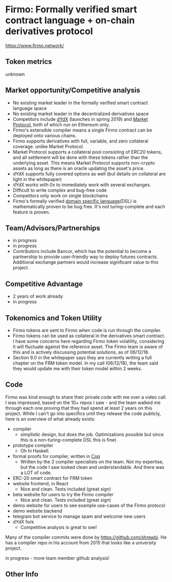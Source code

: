 # Firmo: Formally verified smart contract language + on-chain derivatives protocol
https://www.firmo.network/

## Token metrics
unknown

## Market opportunity/Competitive analysis
- No existing market leader in the formally verified smart contract language space
- No existing market leader in the decentralized derivatives space
- Competitors include [dYdX](https://dydx.exchange/) (launches in spring 2019) and [Market Protocol](https://marketprotocol.io/), both of which run on Ethereum only.
- Firmo's extensible compiler means a single Firmo contract can be deployed onto various chains.
- Firmo supports derivatives with full, variable, and zero collateral coverage. unlike Market Protocol.
- Market Protocol supports a collateral pool consisting of ERC20 tokens, and all settlement will be done with these tokens rather than the underlying asset. This means Market Protocol supports non-crypto assets as long as there is an oracle updating the asset's price.
- dYdX supports fully covered options as well (but details on collateral are light in the whitepaper)
- dYdX works with 0x to immediately work with several exchanges.
- Difficult to write complex and bug-free code
- Competitors only work on single blockchains
- Firmo's formally verified [domain specific language](https://en.wikipedia.org/wiki/Domain-specific_language)(DSL) is mathematically proven to be bug free. It's not turing-complete and each feature is proven.

## Team/Advisors/Partnerships
- in progress
- in progress
- Contributors include Bancor, which has the potential to become a partnership to provide user-friendly way to deploy futures contracts. Additional exchange partners would increase significant value to this project.

## Competitive Advantage
- 2 years of work already
- in progress

## Tokenomics and Token Utility
- Firmo tokens are sent to Firmo when code is run through the compiler.
- Firmo tokens can be used as collateral in the derivatives smart contract. I have some concerns here regarding Firmo token volatility, considering it will fluctuate against the reference asset. The Firmo team is aware of this and is actively discussing potential solutions, as of 06/12/18.
- Section 9.0 in the whitepaper says they are currently writing a full chapter on the FRM token model. In my call (06/12/18), the team said they would update me with their token model within 2 weeks.

## Code
Firmo was kind enough to share their private code with me over a video call. I was impressed, based on the 10+ repos I saw - and the team walked me through each one proving that they had spend at least 2 years on this project. While I can't go into specifics until they release the code publicly, here is an overview of what already exists:

- compiler
  - simplistic design, but does the job. Optimizations possible but since this is a non-turing-complete DSL this is fine)
- prototype compiler
  - Oh hi Haskell.
- formal proofs for compiler, written in [Coq](https://coq.inria.fr/)
  - Written by the 2 compiler specialists on the team. Not my expertise, but the code I saw looked clean and understandable. And there was a LOT of code.
- ERC-20 smart contract for FRM token
- website frontend, in React
  - Nice and clean. Tests included (great sign)
- beta website for users to try the Firmo compiler
  - Nice and clean. Tests included (great sign)
- demo website for users to see example use-cases of the Firmo protocol
- demo website backend
- telegram bot service to manage spam and welcome new users
- dYdX fork
  - Competitive analysis is great to see!

Many of the compiler commits were done by https://github.com/shrewbi. He has a compiler repo in his account from 2015 that looks like a university project.

in progress - more team member github analysis!

## Other Info
